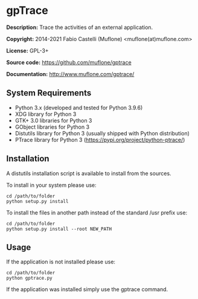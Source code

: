 gpTrace
=======
**Description:** Trace the activities of an external application.

**Copyright:** 2014-2021 Fabio Castelli (Muflone) <muflone(at)muflone.com>

**License:** GPL-3+

**Source code:** https://github.com/muflone/gptrace

**Documentation:** http://www.muflone.com/gptrace/

System Requirements
-------------------

* Python 3.x (developed and tested for Python 3.9.6)
* XDG library for Python 3
* GTK+ 3.0 libraries for Python 3
* GObject libraries for Python 3
* Distutils library for Python 3 (usually shipped with Python distribution)
* PTrace library for Python 3 (https://pypi.org/project/python-ptrace/)

Installation
------------

A distutils installation script is available to install from the sources.

To install in your system please use:

    cd /path/to/folder
    python setup.py install

To install the files in another path instead of the standard /usr prefix use:

    cd /path/to/folder
    python setup.py install --root NEW_PATH

Usage
-----

If the application is not installed please use:

    cd /path/to/folder
    python gptrace.py

If the application was installed simply use the gptrace command.
